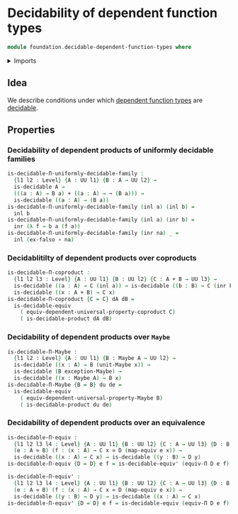 # Decidability of dependent function types

```agda
module foundation.decidable-dependent-function-types where
```

<details><summary>Imports</summary>

```agda
open import foundation.decidable-types
open import foundation.functoriality-dependent-function-types
open import foundation.maybe
open import foundation.universal-property-coproduct-types
open import foundation.universal-property-maybe
open import foundation.universe-levels

open import foundation-core.coproduct-types
open import foundation-core.empty-types
open import foundation-core.equivalences
open import foundation-core.function-types
open import foundation-core.negation
```

</details>

## Idea

We describe conditions under which
[dependent function types](foundation.dependent-function-types.md) are
[decidable](foundation.decidable-types.md).

## Properties

### Decidability of dependent products of uniformly decidable families

```agda
is-decidable-Π-uniformly-decidable-family :
  {l1 l2 : Level} {A : UU l1} {B : A → UU l2} →
  is-decidable A →
  (((a : A) → B a) + ((a : A) → ¬ (B a))) →
  is-decidable ((a : A) → (B a))
is-decidable-Π-uniformly-decidable-family (inl a) (inl b) =
  inl b
is-decidable-Π-uniformly-decidable-family (inl a) (inr b) =
  inr (λ f → b a (f a))
is-decidable-Π-uniformly-decidable-family (inr na) _ =
  inl (ex-falso ∘ na)
```

### Decidablitilty of dependent products over coproducts

```agda
is-decidable-Π-coproduct :
  {l1 l2 l3 : Level} {A : UU l1} {B : UU l2} {C : A + B → UU l3} →
  is-decidable ((a : A) → C (inl a)) → is-decidable ((b : B) → C (inr b)) →
  is-decidable ((x : A + B) → C x)
is-decidable-Π-coproduct {C = C} dA dB =
  is-decidable-equiv
    ( equiv-dependent-universal-property-coproduct C)
    ( is-decidable-product dA dB)
```

### Decidability of dependent products over `Maybe`

```agda
is-decidable-Π-Maybe :
  {l1 l2 : Level} {A : UU l1} {B : Maybe A → UU l2} →
  is-decidable ((x : A) → B (unit-Maybe x)) →
  is-decidable (B exception-Maybe) →
  is-decidable ((x : Maybe A) → B x)
is-decidable-Π-Maybe {B = B} du de =
  is-decidable-equiv
    ( equiv-dependent-universal-property-Maybe B)
    ( is-decidable-product du de)
```

### Decidability of dependent products over an equivalence

```agda
is-decidable-Π-equiv :
  {l1 l2 l3 l4 : Level} {A : UU l1} {B : UU l2} {C : A → UU l3} {D : B → UU l4}
  (e : A ≃ B) (f : (x : A) → C x ≃ D (map-equiv e x)) →
  is-decidable ((x : A) → C x) → is-decidable ((y : B) → D y)
is-decidable-Π-equiv {D = D} e f = is-decidable-equiv' (equiv-Π D e f)

is-decidable-Π-equiv' :
  {l1 l2 l3 l4 : Level} {A : UU l1} {B : UU l2} {C : A → UU l3} {D : B → UU l4}
  (e : A ≃ B) (f : (x : A) → C x ≃ D (map-equiv e x)) →
  is-decidable ((y : B) → D y) → is-decidable ((x : A) → C x)
is-decidable-Π-equiv' {D = D} e f = is-decidable-equiv (equiv-Π D e f)
```
